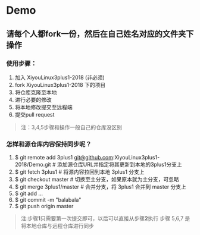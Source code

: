# Demo
## 请每个人都fork一份，然后在自己姓名对应的文件夹下操作
### 使用步骤：

1. 加入 XiyouLinux3plus1-2018 (非必须)
2. fork XiyouLinux3plus1-2018 下的项目
3. 将仓库克隆至本地
4. 进行必要的修改
5. 将本地修改提交至远程端
6. 提交pull request

> 注：3,4,5步骤和操作一般自己的仓库没区别

### 怎样和源仓库内容保持同步呢？
1. $ git remote add 3plus1 git@github.com:XiyouLinux3plus1-2018/Demo.git # 添加源仓库URL并指定将其更新到本地的3plus1分支上
2. $ git fetch 3plus1 # 将源内容拉回到本地 3plus1 分支上
3. $ git checkout master # 切换至主分支，如果原本就为主分支，可忽略
4. $ git merge 3plus1/master # 合并分支，将 3plus1 合并到 master 分支上
5. $ git add ...
6. $ git commit -m "balabala"
7. $ git push origin master

> 注:步骤**1**只需要第一次提交即可，以后可以直接从步骤**2**执行
     步骤 5,6,7 是将本地仓库与远程仓库进行同步
